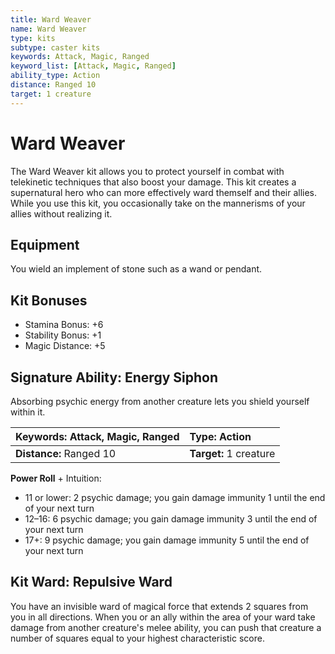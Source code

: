 ```yaml
---
title: Ward Weaver
name: Ward Weaver
type: kits
subtype: caster kits
keywords: Attack, Magic, Ranged
keyword_list: [Attack, Magic, Ranged]
ability_type: Action
distance: Ranged 10
target: 1 creature
---
```


# Ward Weaver

The Ward Weaver kit allows you to protect yourself in combat with telekinetic techniques that also boost your damage. This kit creates a supernatural hero who can more effectively ward themself and their allies. While you use this kit, you occasionally take on the mannerisms of your allies without realizing it.

## Equipment

You wield an implement of stone such as a wand or pendant.

## Kit Bonuses

- Stamina Bonus: +6
- Stability Bonus: +1
- Magic Distance: +5

## Signature Ability: Energy Siphon

Absorbing psychic energy from another creature lets you shield yourself within it.

| **Keywords:** Attack, Magic, Ranged | **Type:** Action       |
| :---------------------------------- | :--------------------- |
| **Distance:** Ranged 10             | **Target:** 1 creature |

**Power Roll** + Intuition:

- 11 or lower: 2 psychic damage; you gain damage immunity 1 until the end of your next turn
- 12–16: 6 psychic damage; you gain damage immunity 3 until the end of your next turn
- 17+: 9 psychic damage; you gain damage immunity 5 until the end of your next turn

## Kit Ward: Repulsive Ward

You have an invisible ward of magical force that extends 2 squares from you in all directions. When you or an ally within the area of your ward take damage from another creature's melee ability, you can push that creature a number of squares equal to your highest characteristic score.
